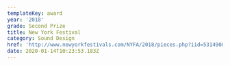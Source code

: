 ```yaml
---
templateKey: award
year: '2018'
grade: Second Prize
title: New York Festival
category: Sound Design
href: 'http://www.newyorkfestivals.com/NYFA/2018/pieces.php?iid=531490&pid=1'
date: 2020-01-14T10:23:53.183Z
---
```


